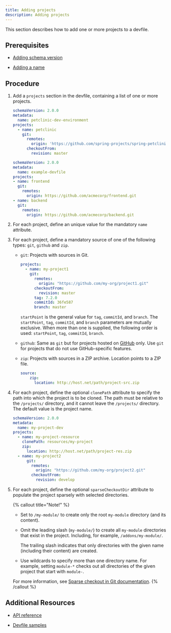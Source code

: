 ```yaml
---
title: Adding projects
description: Adding projects
---
```


This section describes how to add one or more projects to a devfile.

## Prerequisites

- [Adding schema version](./adding-schema-version)

- [Adding a name](./adding-a-name)

## Procedure

1. Add a `projects` section in the devfile, containing a list of one or
    more projects.

    ```yaml {% title="A minimal devfile with one single project" filename="devfile.yaml" %}
    schemaVersion: 2.0.0
    metadata:
      name: petclinic-dev-environment
    projects:
      - name: petclinic
        git:
          remotes:
            origin: 'https://github.com/spring-projects/spring-petclinic.git'
          checkoutFrom:
            revision: master
    ```

    ```yaml {% title="A devfile with multiple projects" filename="devfile.yaml" %}
    schemaVersion: 2.0.0
    metadata:
      name: example-devfile
    projects:
    - name: frontend
      git:
        remotes:
          origin: https://github.com/acmecorp/frontend.git
    - name: backend
      git:
        remotes:
          origin: https://github.com/acmecorp/backend.git
    ```

2. For each project, define an unique value for the mandatory `name`
    attribute.

3. For each project, define a mandatory source of one of the following
    types: `git`, `github` and `zip`.

    - `git`: Projects with sources in Git.

        ```yaml {% title="Project-source type: git" filename="devfile.yaml" %}
        projects:
          - name: my-project1
            git:
              remotes:
                origin: "https://github.com/my-org/project1.git"
              checkoutFrom:
                revision: master           
              tag: 7.2.0
              commitId: 36fe587
              branch: master
        ```

        `startPoint` is the general value for `tag`, `commitId`, and
        `branch`. The `startPoint`, `tag`, `commitId`, and `branch`
        parameters are mutually exclusive. When more than one is
        supplied, the following order is used: `startPoint`, `tag`,
        `commitId`, `branch`.

    - `github`: Same as `git` but for projects hosted on [GitHub](https://github.com/) only. Use `git`
        for projects that do not use GitHub-specific features.

    - `zip`: Projects with sources in a ZIP archive. Location points to a ZIP file.

        ```yaml {% title="Project-source type: zip" filename="devfile.yaml" %}
        source:
            zip:
              location: http://host.net/path/project-src.zip
        ```

4. For each project, define the optional `clonePath` attribute to
    specify the path into which the project is to be cloned. The path
    must be relative to the `/projects/` directory, and it cannot leave
    the `/projects/` directory. The default value is the project name.

    ```yaml {% title="Defining the clonePath attribute" filename="devfile.yaml" %}
    schemaVersion: 2.0.0
    metadata:
      name: my-project-dev
    projects:
      - name: my-project-resource
        clonePath: resources/my-project
        zip:
          location: http://host.net/path/project-res.zip
      - name: my-project2
          git:
            remotes:
              origin: "https://github.com/my-org/project2.git"
            checkoutFrom:
              revision: develop
    ```

5. For each project, define the optional `sparseCheckoutDir` attribute
    to populate the project sparsely with selected directories.

    {% callout title="Note!" %}
    - Set to `/my-module/` to create only the root `my-module`
        directory (and its content).

    - Omit the leading slash (`my-module/`) to create all `my-module`
        directories that exist in the project. Including, for example,
        `/addons/my-module/`.

        The trailing slash indicates that only directories with the
        given name (including their content) are created.

    - Use wildcards to specify more than one directory name. For
        example, setting `module-*` checks out all directories of the
        given project that start with `module-`.

    For more information, see [Sparse checkout in Git
    documentation](https://git-scm.com/docs/git-read-tree#_sparse_checkout).
    {% /callout %}

## Additional Resources

- [API reference](./api-reference)

- [Devfile samples](./devfile-samples)
